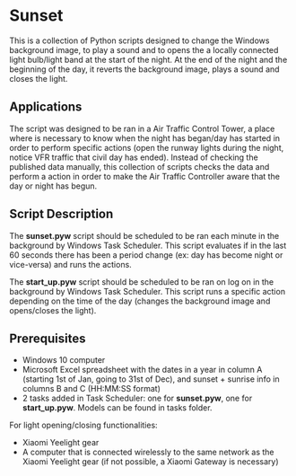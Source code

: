 # Sunset
This is a collection of Python scripts designed to change the Windows background image, to play a sound and to opens the a locally connected light bulb/light band at the start of the night. At the end of the night and the beginning of the day, it reverts the background image, plays a sound and closes the light.

## Applications

The script was designed to be ran in a Air Traffic Control Tower, a place where is necessary to know when the night has began/day has started in order to perform specific actions (open the runway lights during the night, notice VFR traffic that civil day has ended). 
Instead of checking the published data manually, this collection of scripts checks the data and perform a action in order to make the Air Traffic Controller aware that the day or night has begun.

## Script Description

The **sunset.pyw** script should be scheduled to be ran each minute in the background by Windows Task Scheduler. This script evaluates if in the last 60 seconds there has been a period change (ex: day has become night or vice-versa) and runs the actions.

The **start_up.pyw** script should be scheduled to be ran on log on in the background by Windows Task Scheduler. This script runs a specific action depending on the time of the day (changes the background image and opens/closes the light).

## Prerequisites
* Windows 10 computer
* Microsoft Excel spreadsheet with the dates in a year in column A (starting 1st of Jan, going to 31st of Dec), and sunset + sunrise info in columns B and C (HH:MM:SS format) 
* 2 tasks added in Task Scheduler: one for **sunset.pyw**, one for **start_up.pyw**. Models can be found in tasks folder.

For light opening/closing functionalities:
* Xiaomi Yeelight gear
* A computer that is connected wirelessly to the same network as the Xiaomi Yeelight gear (if not possible, a Xiaomi Gateway is necessary)
